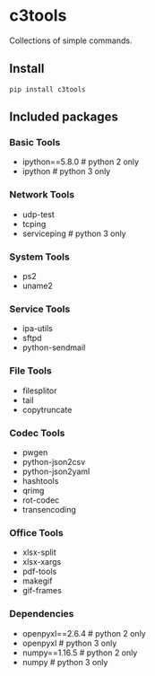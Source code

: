 # c3tools

Collections of simple commands.

## Install

    pip install c3tools

## Included packages

### Basic Tools
- ipython==5.8.0                    # python 2 only
- ipython                           # python 3 only

### Network Tools

- udp-test
- tcping
- serviceping # python 3 only

### System Tools
- ps2
- uname2

### Service Tools
- ipa-utils
- sftpd
- python-sendmail

### File Tools

- filesplitor
- tail
- copytruncate

### Codec Tools

- pwgen
- python-json2csv
- python-json2yaml
- hashtools
- qrimg
- rot-codec
- transencoding

### Office Tools

- xlsx-split
- xlsx-xargs
- pdf-tools
- makegif
- gif-frames

### Dependencies

- openpyxl==2.6.4                   # python 2 only
- openpyxl                          # python 3 only
- numpy==1.16.5                     # python 2 only
- numpy                             # python 3 only
